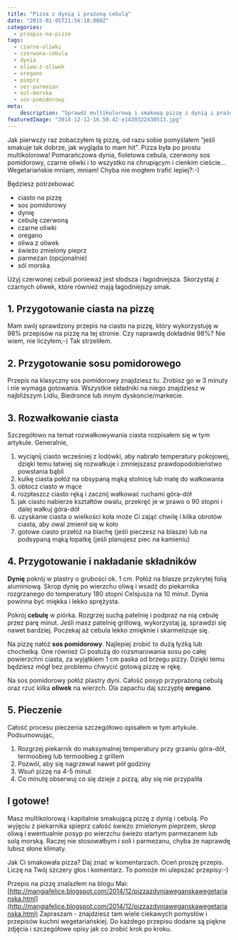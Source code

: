 ```yaml
---
title: "Pizza z dynią i prażoną cebulą"
date: "2015-01-05T21:56:18.000Z"
categories: 
  - przepis-na-pizze
tags: 
  - czarne-oliwki
  - czerwona-cebula
  - dynia
  - oliwa-z-oliwek
  - oregano
  - pieprz
  - ser-parmezan
  - sol-morska
  - sos-pomidorowy
meta: 
    description: "Sprawdź multikolorową i smakową pizzę z dynią i prażoną cebulą. Warto spróbować oryginalnego smaku, szczególnie jesienią - gdy jest sezon na dynie"
featuredImage: "2014-12-12-16.50.42-e1420322430513.jpg"
---
```


Jak pierwszy raz zobaczyłem tę pizzę, od razu sobie pomyślałem “jeśli smakuje tak dobrze, jak wygląda to mam hit”. Pizza była po prostu multikolorowa! Pomarańczowa dynia, fioletowa cebula, czerwony sos pomidorowy, czarne oliwki i to wszystko na chrupiącym i cienkim cieście… Wegetariańskie mniam, mniam! Chyba nie mogłem trafić lepiej?:-)

Będziesz potrzebować

- ciasto na pizzę
- sos pomidorowy
- dynię
- cebulę czerwoną
- czarne oliwki
- oregano
- oliwa z oliwek
- świeżo zmielony pieprz
- parmezan (opcjonalnie)
- sól morska

Użyj czerwonej cebuli ponieważ jest słodsza i łagodniejsza. Skorzystaj z czarnych oliwek, które również mają łagodniejszy smak.

## 1\. Przygotowanie ciasta na pizzę

Mam swój sprawdzony przepis na ciasto na pizzę, który wykorzystuję w 98% przepisów na pizzę na tej stronie. Czy naprawdę dokładnie 98%? Nie wiem, nie liczyłem;-) Tak strzeliłem.

## 2\. Przygotowanie sosu pomidorowego

Przepis na klasyczny sos pomidorowy znajdziesz tu. Zrobisz go w 3 minuty i nie wymaga gotowania. Wszystkie składniki na niego znajdziesz w najbliższym Lidlu, Biedronce lub innym dyskoncie/markecie.

## 3\. Rozwałkowanie ciasta

Szczegółowo na temat rozwałkowywania ciasta rozpisałem się w tym artykule. Generalnie,

1. wyciąnij ciasto wcześniej z lodówki, aby nabrało temperatury pokojowej, dzięki temu łatwiej się rozwałkuje i zmniejszasz prawdopodobieństwo powstania bąbli
2. kulkę ciasta połóż na obsypaną mąką stolnicę lub matę do wałkowania
3. obtocz ciasto w mące
4. rozpłaszcz ciasto ręką i zacznij wałkować ruchami góra-dół
5. jak ciasto nabierze kształtów owalu, przekręć je w prawo o 90 stopni i dalej wałkuj góra-dół
6. uzyskanie ciasta o wielkości koła może Ci zająć chwilę i kilka obrotów ciasta, aby owal zmienił się w koło
7. gotowe ciasto przełóż na blachę (jeśli pieczesz na blasze) lub na podsypaną mąką łopatkę (jeśli planujesz piec na kamieniu)

## 4\. Przygotowanie i nakładanie składników

**Dynię** pokrój w plastry o grubości ok. 1 cm. Połóż na blasze przykrytej folią aluminiową. Skrop dynię po wierzchu oliwą i wsadź do piekarnika rozgrzanego do temperatury 180 stopni Celsjusza na 10 minut. Dynia powinna być miękka i lekko sprężysta.

Pokrój **cebulę** w piórka. Rozgrzej suchą patelnię i podpraż na nią cebulę przez parę minut. Jeśli masz patelnię grillową, wykorzystaj ją, sprawdzi się nawet bardziej. Poczekaj aż cebula lekko zmięknie i skarmelizuje się.

Na pizzę nałóż **sos pomidorowy**. Najlepiej zrobić to dużą łyżką lub chochelką. One również Ci posłużą do rozsmarowania sosu po całej powierzchni ciasta, za wyjątkiem 1 cm paska od brzegu pizzy. Dzięki temu będziesz mógł bez problemu chwycić gotową pizzę w rękę.

Na sos pomidorowy połóż plastry dyni. Całość posyp przyprażoną cebulą oraz rzuć kilka **oliwek** na wierzch. Dla zapachu daj szczyptę **oregano**.

## 5\. Pieczenie

Całość procesu pieczenia szczegółowo opisałem w tym artykule. Podsumowując,

1. Rozgrzej piekarnik do maksymalnej temperatury przy grzaniu góra-dół, termoobieg lub termoobieg z grillem
2. Pozwól, aby się nagrzewał nawet pół godziny
3. Wsuń pizzę na 4-5 minut
4. Co minutę obserwuj co się dzieje z pizzą, aby się nie przypaliła

## I gotowe!

Masz multikolorową i kapitalnie smakującą pizzę z dynią i cebulą. Po wyjęciu z piekarnika spieprz całość świeżo zmielonym pieprzem, skrop oliwą i ewentualnie posyp po wierzchu świeżo startym parmezanem lub solą morską. Raczej nie stosowałbym i soli i parmezanu, chyba że naprawdę lubisz słone klimaty.

Jak Ci smakowała pizza? Daj znać w komentarzach. Oceń proszę przepis. Liczę na Twój szczery głos i komentarz. To pomoże mi ulepszać przepisy:-)

Przepis na pizzę znalazłem na blogu Mai: [http://mangiafelice.blogspot.com/2014/12/pizzazdyniaweganskawegetarianska.html](http://mangiafelice.blogspot.com/2014/12/pizzazdyniaweganskawegetarianska.html) Zapraszam - znajdziesz tam wiele ciekawych pomysłów i przepisów kuchni wegetariańskiej. Do każdego przepisu dodane są piękne zdjęcia i szczegółowe opisy jak co zrobić krok po kroku.
